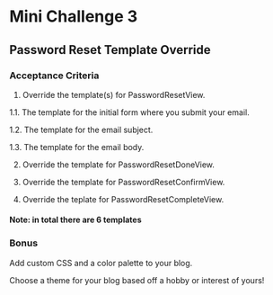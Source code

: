 # Mini Challenge 3

 

## Password Reset Template Override

 

### Acceptance Criteria

1. Override the template(s) for PasswordResetView.

1.1. The template for the initial form where you submit your email.

1.2. The template for the email subject.

1.3. The template for the email body.

2. Override the template for PasswordResetDoneView.

3. Override the template for PasswordResetConfirmView.

4. Override the teplate for PasswordResetCompleteView.

 

#### Note: in total there are 6 templates

 

### Bonus

Add custom CSS and a color palette to your blog.

Choose a theme for your blog based off a hobby or interest of yours!
